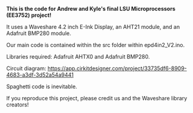 **This is the code for Andrew and Kyle's final LSU Microprocessors (EE3752) project!**

It uses a Waveshare 4.2 inch E-Ink Display, an AHT21 module, and an Adafruit BMP280 module.

Our main code is contained within the src folder within epd4in2_V2.ino.

Libraries required: Adafruit AHTX0 and Adafruit BMP280.

Circuit diagram: https://app.cirkitdesigner.com/project/33735df6-8909-4683-a3df-3d52a54a9441

Spaghetti code is inevitable.

If you reproduce this project, please credit us and the Waveshare library creators!

